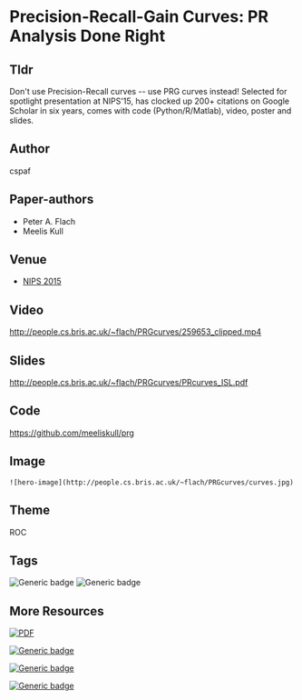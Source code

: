 # Precision-Recall-Gain Curves: PR Analysis Done Right #



## Tldr 

Don't use Precision-Recall curves -- use PRG curves instead! Selected for spotlight presentation at NIPS'15, has clocked up 200+ citations on Google Scholar in six years, comes with code (Python/R/Matlab), video, poster and slides.
    
## Author 
cspaf

## Paper-authors
- Peter A. Flach
- Meelis Kull

## Venue
- [NIPS 2015](http://papers.nips.cc/paper/5867-precision-recall-gain-curves-pr-analysis-done-right)

## Video   

http://people.cs.bris.ac.uk/~flach/PRGcurves/259653_clipped.mp4


## Slides
http://people.cs.bris.ac.uk/~flach/PRGcurves/PRcurves_ISL.pdf

## Code
https://github.com/meeliskull/prg

## Image  
```{dropdown}
![hero-image](http://people.cs.bris.ac.uk/~flach/PRGcurves/curves.jpg)
```
## Theme

ROC

## Tags

![Generic badge](https://img.shields.io/badge/Fscore-blue.svg)
![Generic badge](https://img.shields.io/badge/Precision_recall-blue.svg)

## More Resources

[![PDF](https://img.shields.io/badge/read-PDF-green.svg)](https://research-information.bris.ac.uk/ws/portalfiles/portal/72164009/5867_precision_recall_gain_curves_pr_analysis_done_right.pdf)

[![Generic badge](https://img.shields.io/badge/View-Poster-green.svg)](http://people.cs.bris.ac.uk/~flach/PRGcurves/2015_12_07_nips_prg_poster.pdf)

[![Generic badge](https://img.shields.io/badge/Read-Supplement-green.svg)](http://people.cs.bris.ac.uk/~flach/PRGcurves/PRcurves_supplementary.pdf)

[![Generic badge](https://img.shields.io/badge/Read-Scholar-green.svg)](https://scholar.google.com/citations?user=o9ggd4sAAAAJ&hl=en#d=gs_md_cita-d&u=%2Fcitations%3Fview_op%3Dview_citation%26hl%3Den%26user%3Do9ggd4sAAAAJ%26cstart%3D20%26pagesize%3D80%26citation_for_view%3Do9ggd4sAAAAJ%3ARc-B-9qnGaUC%26tzom%3D-60)